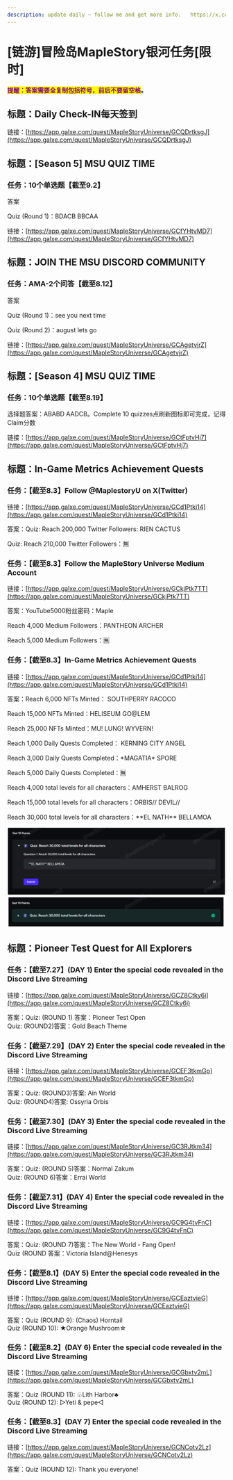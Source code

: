 ```yaml
---
description: update daily ~ follow me and get more info.   https://x.com/WaibosangWeb3
---
```


# \[链游]冒险岛MapleStory银河任务\[限时]

<mark style="color:purple;">**提醒：答案需要全复制包括符号，前后不要留空格**</mark>**。**

## 标题：Daily Check-IN每天签到

链接：[https://app.galxe.com/quest/MapleStoryUniverse/GCQDrtksgJ](https://app.galxe.com/quest/MapleStoryUniverse/GCQDrtksgJ)



## 标题：\[Season 5] MSU QUIZ TIME

### 任务：10个单选题【截至9.2】

答案

Quiz (Round 1)：BDACB BBCAA

链接：[https://app.galxe.com/quest/MapleStoryUniverse/GCfYHtvMD7](https://app.galxe.com/quest/MapleStoryUniverse/GCfYHtvMD7)



## 标题：JOIN THE MSU DISCORD COMMUNITY

### 任务：AMA-2个问答【截至8.12】

答案

Quiz (Round 1)：see you next time

Quiz (Round 2)：august lets go

链接：[https://app.galxe.com/quest/MapleStoryUniverse/GCAgetvjrZ](https://app.galxe.com/quest/MapleStoryUniverse/GCAgetvjrZ)





## 标题：\[Season 4] MSU QUIZ TIME

### 任务：10个单选题【截至8.19】

选择题答案：ABABD AADCB。Complete 10 quizzes点刷新图标即可完成，记得Claim分数

链接：[https://app.galxe.com/quest/MapleStoryUniverse/GCtFptvHj7](https://app.galxe.com/quest/MapleStoryUniverse/GCtFptvHj7)





## 标题：In-Game Metrics Achievement Quests

### 任务：【截至8.3】Follow @MaplestoryU on X(Twitter)

链接：[https://app.galxe.com/quest/MapleStoryUniverse/GCd1Ptki14](https://app.galxe.com/quest/MapleStoryUniverse/GCd1Ptki14)

答案：Quiz: Reach 200,000 Twitter Followers: RIEN CACTUS

Quiz: Reach 210,000 Twitter Followers：🈚️

### 任务：【截至8.3】Follow the MapleStory Universe Medium Account

链接：[https://app.galxe.com/quest/MapleStoryUniverse/GCkjPtk7TT](https://app.galxe.com/quest/MapleStoryUniverse/GCkjPtk7TT)

答案：YouTube5000粉丝密码：Maple

Reach 4,000 Medium Followers：PANTHEON ARCHER

Reach 5,000 Medium Followers：🈚️

### 任务：【截至8.3】In-Game Metrics Achievement Quests

链接：[https://app.galxe.com/quest/MapleStoryUniverse/GCd1Ptki14](https://app.galxe.com/quest/MapleStoryUniverse/GCd1Ptki14)

答案：Reach 6,000 NFTs Minted： SOUTHPERRY RACOCO

Reach 15,000 NFTs Minted：HELISEUM GO@LEM

Reach 25,000 NFTs Minted：MU! LUNG! WYVERN!

Reach 1,000 Daily Quests Completed： KERNING CITY ANGEL&#x20;

Reach 3,000 Daily Quests Completed：\*MAGATIA\* SPORE

Reach 5,000 Daily Quests Completed：🈚️

Reach 4,000 total levels for all characters：AMHERST BALROG

Reach 15,000 total levels for all characters：ORBIS// DEVIL//

Reach 30,000 total levels for all characters：\*\*EL NATH\*\* BELLAMOA

![](<../../.gitbook/assets/image (1).png>)



## 标题：Pioneer Test Quest for All Explorers

### 任务：【截至7.27】(DAY 1) Enter the special code revealed in the Discord Live Streaming

链接：[https://app.galxe.com/quest/MapleStoryUniverse/GCZ8Ctky6i](https://app.galxe.com/quest/MapleStoryUniverse/GCZ8Ctky6i)

答案：Quiz: (ROUND 1) 答案：Pioneer Test Open\
Quiz: (ROUND2)答案：Gold Beach Theme

### 任务：【截至7.29】(DAY 2) Enter the special code revealed in the Discord Live Streaming

链接：[https://app.galxe.com/quest/MapleStoryUniverse/GCEF3tkmGp](https://app.galxe.com/quest/MapleStoryUniverse/GCEF3tkmGp)

答案：Quiz: (ROUND3)答案: Ain World\
Quiz: (ROUND4)答案: Ossyria Orbis

### 任务：【截至7.30】(DAY 3) Enter the special code revealed in the Discord Live Streaming

链接：[https://app.galxe.com/quest/MapleStoryUniverse/GC3RJtkm34](https://app.galxe.com/quest/MapleStoryUniverse/GC3RJtkm34)

答案：Quiz: (ROUND 5)答案：Normal Zakum\
Quiz: (ROUND 6)答案：Errai World

### 任务：【截至7.31】(DAY 4) Enter the special code revealed in the Discord Live Streaming

链接：[https://app.galxe.com/quest/MapleStoryUniverse/GC9G4tvFnC](https://app.galxe.com/quest/MapleStoryUniverse/GC9G4tvFnC)

答案：Quiz: (ROUND 7)答案：The New World - Fang Open!\
Quiz (ROUND 答案：Victoria Island@Henesys

### 任务：【截至8.1】(DAY 5) Enter the special code revealed in the Discord Live Streaming

链接：[https://app.galxe.com/quest/MapleStoryUniverse/GCEaztvieG](https://app.galxe.com/quest/MapleStoryUniverse/GCEaztvieG)

答案：Quiz (ROUND 9): (Chaos) Horntail \
Quiz (ROUND 10): ★Orange Mushroom☆

### 任务：【截至8.2】(DAY 6) Enter the special code revealed in the Discord Live Streaming

链接：[https://app.galxe.com/quest/MapleStoryUniverse/GCGbxtv2mL](https://app.galxe.com/quest/MapleStoryUniverse/GCGbxtv2mL)

答案：Quiz (ROUND 11): ♧Lith Harbor♣\
Quiz (ROUND 12): ▷Yeti & pepe◁

### 任务：【截至8.3】(DAY 7) Enter the special code revealed in the Discord Live Streaming

链接：[https://app.galxe.com/quest/MapleStoryUniverse/GCNCotv2Lz](https://app.galxe.com/quest/MapleStoryUniverse/GCNCotv2Lz)

答案：Quiz (ROUND 12): Thank you everyone!









